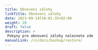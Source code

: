 ```yaml
---
title: Obnovení zálohy
linkTitle: Obnovení zálohy
date: 2023-09-14T10:01:35+02:00
weight: 20
draft: false
description: >
 Pokyny pro obnovení zálohy naleznete zde
manualLink: /cs/docs/backup/restore/
---
```

<script>
  window.location.href = "/cs/docs/backup/restore/";
</script>

